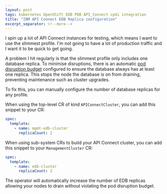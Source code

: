 ```yaml
---
layout: post
tags: kubernetes OpenShift EDB PDB API_Connect cp4i integration
title: "IBM API Connect EDB Replica configuration"
excerpt_separator: <!--more-->
---
```


I spin up a lot of API Connect instances for testing, which means I want to use the slimmest profile.
I'm not going to have a lot of production traffic and I want it to be quick to get going.

A problem I hit regularly is that the slimmest profile only includes one database replica.
To minimise disruptions, there is an automatic [pod disruption budget](https://kubernetes.io/docs/concepts/workloads/pods/disruptions/#pod-disruption-budgets) configured to ensure the database always has at least one replica.
This stops the node the database is on from draining, preventing maintenance such as cluster upgrades.

<!--more-->

To fix this, you can manually configure the number of database replicas for any profile.

When using the top-level CR of kind `APIConnectCluster`, you can add this snippet to your CR:

```yaml
spec:
  template:
    - name: mgmt-edb-cluster
      replicaCount: 2
```

When using sub-system CRs to build your API Connect cluster, you can add this snippet to your `ManagementCluster` CR:

```yaml
spec:
  template:
    - name: edb-cluster
      replicaCount: 2
```

The operator will automatically increase the number of EDB replicas allowing your nodes to drain without violating the pod disruption budget.